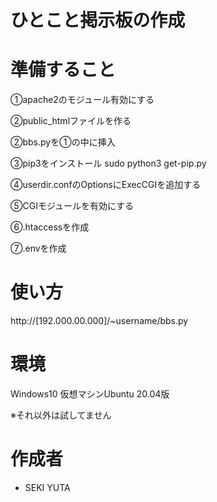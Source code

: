 # ひとこと掲示板の作成

# 準備すること

①apache2のモジュール有効にする
 
②public_htmlファイルを作る

②bbs.pyを①の中に挿入

③pip3をインストール
 sudo python3 get-pip.py

④userdir.confのOptionsにExecCGIを追加する

⑤CGIモジュールを有効にする

⑥.htaccessを作成

⑦.envを作成


# 使い方
http://[192.000.00.000]/~username/bbs.py

# 環境
Windows10
仮想マシンUbuntu 20.04版

※それ以外は試してません

# 作成者
* SEKI YUTA
